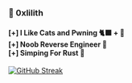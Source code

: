 ### 👾 0xlilith
#### [+] I Like Cats and Pwning 🐈‍⬛ + 🦄<br>[+] Noob Reverse Engineer 🔄<br>[+] Simping For Rust 🦀
[![GitHub Streak](https://github-readme-streak-stats.herokuapp.com?user=0xlilith&theme=jolly&hide_border=true&date_format=j%20M%5B%20Y%5D)](https://git.io/streak-stats)
